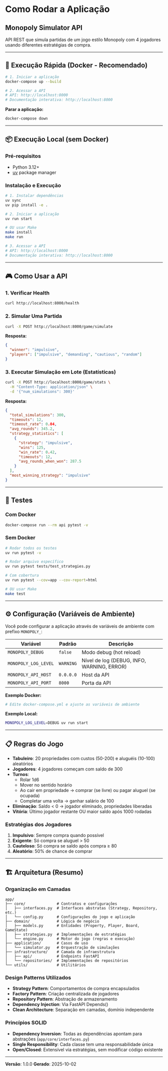 # Como Rodar a Aplicação

## Monopoly Simulator API

API REST que simula partidas de um jogo estilo Monopoly com 4 jogadores usando diferentes estratégias de compra.

---

## 🚀 Execução Rápida (Docker - Recomendado)

```bash
# 1. Iniciar a aplicação
docker-compose up --build

# 2. Acessar a API
# API: http://localhost:8000
# Documentação interativa: http://localhost:8000
```

**Parar a aplicação:**
```bash
docker-compose down
```

---

## 📦 Execução Local (sem Docker)

### Pré-requisitos
- Python 3.12+
- [uv](https://github.com/astral-sh/uv) package manager

### Instalação e Execução

```bash
# 1. Instalar dependências
uv sync
uv pip install -e .

# 2. Iniciar a aplicação
uv run start

# OU usar Make
make install
make run

# 3. Acessar a API
# API: http://localhost:8000
# Documentação interativa: http://localhost:8000
```

---

## 🎮 Como Usar a API

### 1. Verificar Health
```bash
curl http://localhost:8000/health
```

### 2. Simular Uma Partida
```bash
curl -X POST http://localhost:8000/game/simulate
```

**Resposta:**
```json
{
  "winner": "impulsive",
  "players": ["impulsive", "demanding", "cautious", "random"]
}
```

### 3. Executar Simulação em Lote (Estatísticas)
```bash
curl -X POST http://localhost:8000/game/stats \
  -H "Content-Type: application/json" \
  -d '{"num_simulations": 300}'
```

**Resposta:**
```json
{
  "total_simulations": 300,
  "timeouts": 12,
  "timeout_rate": 0.04,
  "avg_rounds": 345.2,
  "strategy_statistics": [
    {
      "strategy": "impulsive",
      "wins": 125,
      "win_rate": 0.42,
      "timeouts": 12,
      "avg_rounds_when_won": 287.5
    }
  ],
  "most_winning_strategy": "impulsive"
}
```

---

## 🧪 Testes

### Com Docker
```bash
docker-compose run --rm api pytest -v
```

### Sem Docker
```bash
# Rodar todos os testes
uv run pytest -v

# Rodar arquivo específico
uv run pytest tests/test_strategies.py

# Com cobertura
uv run pytest --cov=app --cov-report=html

# OU usar Make
make test
```

---

## ⚙️ Configuração (Variáveis de Ambiente)

Você pode configurar a aplicação através de variáveis de ambiente com prefixo `MONOPOLY_`:

| Variável | Padrão | Descrição |
|----------|--------|-----------|
| `MONOPOLY_DEBUG` | `false` | Modo debug (hot reload) |
| `MONOPOLY_LOG_LEVEL` | `WARNING` | Nível de log (DEBUG, INFO, WARNING, ERROR) |
| `MONOPOLY_API_HOST` | `0.0.0.0` | Host da API |
| `MONOPOLY_API_PORT` | `8000` | Porta da API |

**Exemplo Docker:**
```bash
# Edite docker-compose.yml e ajuste as variáveis de ambiente
```

**Exemplo Local:**
```bash
MONOPOLY_LOG_LEVEL=DEBUG uv run start
```

---

## 📋 Regras do Jogo

- **Tabuleiro**: 20 propriedades com custos (50-200) e aluguéis (10-100) aleatórios
- **Jogadores**: 4 jogadores começam com saldo de 300
- **Turnos**:
  - Rolar 1d6
  - Mover no sentido horário
  - Ao cair em propriedade → comprar (se livre) ou pagar aluguel (se ocupada)
  - Completar uma volta → ganhar salário de 100
- **Eliminação**: Saldo < 0 → jogador eliminado, propriedades liberadas
- **Vitória**: Último jogador restante OU maior saldo após 1000 rodadas

### Estratégias dos Jogadores

1. **Impulsivo**: Sempre compra quando possível
2. **Exigente**: Só compra se aluguel > 50
3. **Cauteloso**: Só compra se saldo após compra ≥ 80
4. **Aleatório**: 50% de chance de comprar

---

## 🏗️ Arquitetura (Resumo)

### Organização em Camadas

```
app/
├── core/              # Contratos e configurações
│   ├── interfaces.py  # Interfaces abstratas (Strategy, Repository, etc.)
│   └── config.py      # Configurações do jogo e aplicação
├── domain/            # Lógica de negócio
│   ├── models.py      # Entidades (Property, Player, Board, GameState)
│   ├── strategies.py  # Implementações de estratégias
│   └── engine.py      # Motor do jogo (regras e execução)
├── application/       # Casos de uso
│   └── simulator.py   # Orquestração de simulações
├── infrastructure/    # Camada de infraestrutura
│   ├── api/           # Endpoints FastAPI
│   └── repositories/  # Implementações de repositórios
└── utils/             # Utilitários
```

### Design Patterns Utilizados

- **Strategy Pattern**: Comportamentos de compra encapsulados
- **Factory Pattern**: Criação centralizada de jogadores
- **Repository Pattern**: Abstração de armazenamento
- **Dependency Injection**: Via FastAPI Depends()
- **Clean Architecture**: Separação em camadas, domínio independente

### Princípios SOLID

- **Dependency Inversion**: Todas as dependências apontam para abstrações (`app/core/interfaces.py`)
- **Single Responsibility**: Cada classe tem uma responsabilidade única
- **Open/Closed**: Extensível via estratégias, sem modificar código existente

---

**Versão**: 1.0.0
**Gerado**: 2025-10-02
